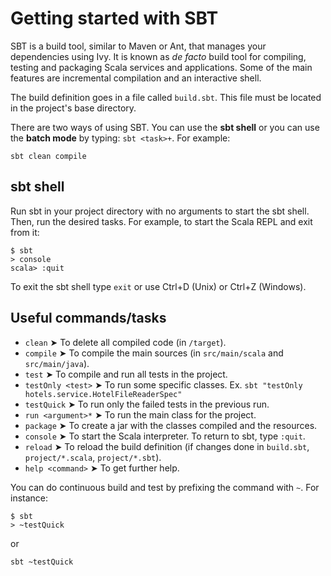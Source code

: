 # Getting started with SBT

SBT is a build tool, similar to Maven or Ant, that manages your dependencies using Ivy. It is known as *de facto* build
tool for compiling, testing and packaging Scala services and applications.
Some of the main features are incremental compilation and an interactive shell.

The build definition goes in a file called `build.sbt`. This file must be located in the project's base directory.

There are two ways of using SBT. You can use the **sbt shell** or you can use the **batch mode** by typing:
`sbt <task>+`. For example:
```
sbt clean compile
```

## sbt shell
Run sbt in your project directory with no arguments to start the sbt shell. Then, run the desired tasks. For example, to
start the Scala REPL and exit from it:
```
$ sbt
> console
scala> :quit
```
To exit the sbt shell type `exit` or use Ctrl+D (Unix) or Ctrl+Z (Windows).

## Useful commands/tasks
* `clean`           ➤ To delete all compiled code (in `/target`).
* `compile`         ➤ To compile the main sources (in `src/main/scala` and `src/main/java`).
* `test`            ➤ To compile and run all tests in the project.
* `testOnly <test>` ➤ To run some specific classes. Ex. `sbt "testOnly hotels.service.HotelFileReaderSpec"`
* `testQuick`       ➤ To run only the failed tests in the previous run.
* `run <argument>*` ➤ To run the main class for the project.
* `package`         ➤ To create a jar with the classes compiled and the resources.
* `console`         ➤ To start the Scala interpreter. To return to sbt, type `:quit`.
* `reload`          ➤ To reload the build definition (if changes done in `build.sbt`, `project/*.scala`, `project/*.sbt`).
* `help <command>`  ➤ To get further help.


You can do continuous build and test by prefixing the command with `~`. For instance:
```
$ sbt
> ~testQuick
```
or
```
sbt ~testQuick
```


